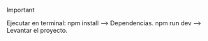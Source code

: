 > [!IMPORTANT]
  Ejecutar en terminal:
  npm install --> Dependencias.
  npm run dev --> Levantar el proyecto.